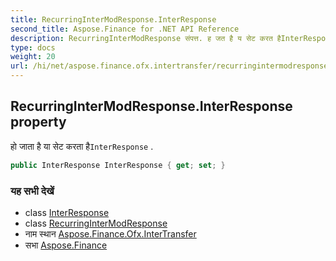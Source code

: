 ```yaml
---
title: RecurringInterModResponse.InterResponse
second_title: Aspose.Finance for .NET API Reference
description: RecurringInterModResponse संपत्त. ह जत है य सेट करत हैInterResponse .
type: docs
weight: 20
url: /hi/net/aspose.finance.ofx.intertransfer/recurringintermodresponse/interresponse/
---
```

## RecurringInterModResponse.InterResponse property

हो जाता है या सेट करता है`InterResponse` .

```csharp
public InterResponse InterResponse { get; set; }
```

### यह सभी देखें

* class [InterResponse](../../interresponse/)
* class [RecurringInterModResponse](../)
* नाम स्थान [Aspose.Finance.Ofx.InterTransfer](../../recurringintermodresponse/)
* सभा [Aspose.Finance](../../../)


